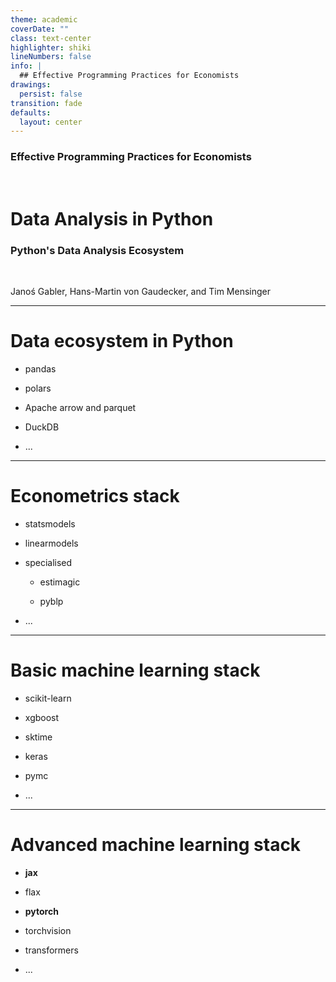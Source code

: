 ```yaml
---
theme: academic
coverDate: ""
class: text-center
highlighter: shiki
lineNumbers: false
info: |
  ## Effective Programming Practices for Economists
drawings:
  persist: false
transition: fade
defaults:
  layout: center
---
```


### Effective Programming Practices for Economists

<br/>

# Data Analysis in Python

### Python's Data Analysis Ecosystem

<br/>


Janoś Gabler, Hans-Martin von Gaudecker, and Tim Mensinger

---

# Data ecosystem in Python

- pandas

- polars

- Apache arrow and parquet

- DuckDB

- ...


---

# Econometrics stack

- statsmodels

- linearmodels

- specialised

  - estimagic

  - pyblp

- ...

---

# Basic machine learning stack

- scikit-learn

- xgboost

- sktime

- keras

- pymc

- ...



---

# Advanced machine learning stack

- **jax**

- flax

- **pytorch**

- torchvision

- transformers

- ...
